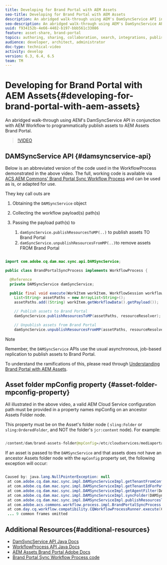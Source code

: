 ```yaml
---
title: Developing for Brand Portal with AEM Assets
seo-title: Developing for Brand Portal with AEM Assets
description: An abridged walk-through using AEM's DamSyncService API in conjunction with AEM Workflow to programmatically publish assets to AEM Assets Brand Portal.
seo-description: An abridged walk-through using AEM's DamSyncService API in conjunction with AEM Workflow to programmatically publish assets to AEM Assets Brand Portal.
uuid: f934152b-4e66-4402-b197-bbb561c33086
feature: asset-share, brand-portal
topics: authoring, sharing, collaboration, search, integrations, publishing, metadata, images, renditions
audience: developer, architect, administrator
doc-type: technical-video
activity: develop
version: 6.3, 6.4, 6.5
team: TM
---
```


# Developing for Brand Portal with AEM Assets{#developing-for-brand-portal-with-aem-assets}

An abridged walk-through using AEM's DamSyncService API in conjunction with AEM Workflow to programmatically publish assets to AEM Assets Brand Portal.

>[!VIDEO](https://video.tv.adobe.com/v/18494t1/?quality=9)

## DAMSyncService API {#damsyncservice-api}

Below is an abbreviated version of the code used in the WorkflowProcess demonstrated in the above video. The full, working code is available via [ACS AEM Commons' Brand Portal Sync Workflow Process](https://github.com/Adobe-Consulting-Services/acs-aem-commons/blob/master/bundle/src/main/java/com/adobe/acs/commons/workflow/process/impl/BrandPortalSyncProcess.java) and can be used as is, or adapted for use.

They key call outs are

1. Obtaining the `DAMSyncService` object
2. Collecting the workflow payload(s) path(s)
3. Passing the payload path(s) to

    1. `damSyncService.publishResourcesToMP(..)` to publish assets TO Brand Portal
    2. `damSyncService.unpublishResourcesFromMP(..)`to remove assets FROM Brand Portal

```java

import com.adobe.cq.dam.mac.sync.api.DAMSyncService;

public class BrandPortalSyncProcess implements WorkflowProcess {

  @Reference 
  private DAMSyncService damSyncService;

  public final void execute(WorkItem workItem, WorkflowSession workflowSession, MetaDataMap metaDataMap) throws WorkflowException {
    List<String> assetPaths = new ArrayList<String>();
    assetPaths.add((String) workItem.getWorkflowData().getPayload());

    // Publish assets to Brand Portal    
    damSyncService.publishResourcesToMP(assetPaths, resourceResolver);

    // Unpublish assets from Brand Portal    
    damSyncService.unpublishResourcesFromMP(assetPaths, resourceResolver);

```

>[!NOTE]
>
>Remember, the `DAMSyncService` APIs use the usual asynchronous, job-based replication to publish assets to Brand Portal.
>
>To understand the ramifications of this, please read through [Understanding Brand Portal with AEM Assets](brand-portal-article-understand.md).

## Asset folder mpConfig property {#asset-folder-mpconfig-property}

All illustrated in the above video, a valid AEM Cloud Service configuration path must be provided in a property names mpConfig on an ancestor Assets Folder node.

This property must be on the Asset's folder node ( `sling:Folder` or `sling:OrderedFolder`, and NOT the folder's `jcr:content` node). For example:

```java

/content/dam/brand-assets-folder@mpConfig=/etc/cloudservices/mediaportal/brand-portal

```

If an asset is passed to the `DAMSyncService` and that assets does not have an ancestor Assets folder node with the `mpConfig` property set, the following exception will occur:

```java

Caused by: java.lang.NullPointerException: null
 at com.adobe.cq.dam.mac.sync.impl.DAMSyncServiceImpl.getTenantFromConfiguration(DAMSyncServiceImpl.java:784)
 at com.adobe.cq.dam.mac.sync.impl.DAMSyncServiceImpl.getTenantIdForPath(DAMSyncServiceImpl.java:437)
 at com.adobe.cq.dam.mac.sync.impl.DAMSyncServiceImpl.getAgentFilter(DAMSyncServiceImpl.java:571)
 at com.adobe.cq.dam.mac.sync.impl.DAMSyncServiceImpl.syncFolder(DAMSyncServiceImpl.java:265)
 at com.adobe.cq.dam.mac.sync.impl.DAMSyncServiceImpl.publishResourcesToMP(DAMSyncServiceImpl.java:217)
 at com.adobe.acs.commons.workflow.process.impl.BrandPortalSyncProcess.execute(BrandPortalSyncProcess.java:100)
 at com.day.cq.workflow.compatibility.CQWorkflowProcessRunner.execute(CQWorkflowProcessRunner.java:93)
 ... 9 common frames omitted

```

## Additional Resources{#additional-resources}

* [DamSyncService API Java Docs](https://docs.adobe.com/docs/en/aem/6-2/develop/ref/javadoc/com/adobe/cq/dam/mac/sync/api/DAMSyncService.html)
* [WorkflowProcess API Java Docs](https://docs.adobe.com/docs/en/aem/6-2/develop/ref/javadoc/com/adobe/granite/workflow/exec/WorkflowProcess.html)
* [AEM Assets Brand Portal Adobe Docs](https://helpx.adobe.com/experience-manager/brand-portal/using/brand-portal.html)
* [Brand Portal Sync Workflow Process code](https://github.com/Adobe-Consulting-Services/acs-aem-commons/blob/master/bundle/src/main/java/com/adobe/acs/commons/workflow/process/impl/BrandPortalSyncProcess.java)
